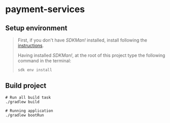 # payment-services

## Setup environment
> First, if you don't have <i>SDKMan!</i> installed, install following the [instructions][1].
> 
> Having installed <i>SDKMan!</i>, at the root of this project type the following command in the terminal:
> ``` bash
> sdk env install
> ```

## Build project
```
# Run all build task
./gradlew build

# Running application
./gradlew bootRun
```

[1]: https://sdkman.io/install
